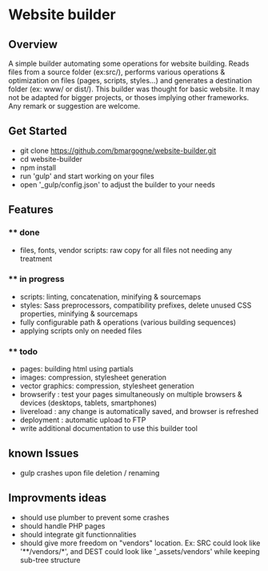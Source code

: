 # Website builder

## Overview

A simple builder automating some operations for website building. Reads files from a source folder (ex:src/),
performs various operations & optimization on files (pages, scripts, styles...)
and generates a destination folder (ex: www/ or dist/).
This builder was thought for basic website. It may not be adapted for bigger projects, or thoses implying other frameworks.
Any remark or suggestion are welcome.

## Get Started

- git clone https://github.com/bmargogne/website-builder.git
- cd website-builder
- npm install
- run 'gulp' and start working on your files
- open '_gulp/config.json' to adjust the builder to your needs

## Features

### ** done
- files, fonts, vendor scripts: raw copy for all files not needing any treatment

### ** in progress
- scripts: linting, concatenation, minifying & sourcemaps
- styles: Sass preprocessors, compatibility prefixes, delete unused CSS properties, minifying & sourcemaps
- fully configurable path & operations (various building sequences)
- applying scripts only on needed files

### ** todo
- pages: building html using partials
- images: compression, stylesheet generation
- vector graphics: compression, stylesheet generation
- browserify : test your pages simultaneously on multiple browsers & devices (desktops, tablets, smartphones)
- livereload : any change is automatically saved, and browser is refreshed
- deployment : automatic upload to FTP
- write additional documentation to use this builder tool


## known Issues
- gulp crashes upon file deletion / renaming

## Improvments ideas
- should use plumber to prevent some crashes
- should handle PHP pages
- should integrate git functionnalities
- should give more freedom on "vendors" location. Ex: SRC could look like '**/vendors/*', and DEST could look like '_assets/vendors' while keeping sub-tree structure